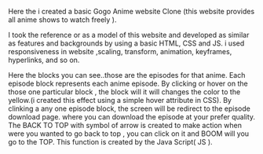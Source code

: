 Here the i created a basic Gogo Anime website Clone (this website provides all anime shows to watch freely ).

I took the reference or as a model of this website and developed as similar as features and backgrounds by using a basic HTML, CSS and JS. i used responsiveness in website ,scaling, transform, animation, keyframes, hyperlinks, and so on. 

Here the blocks you can see..those are the episodes for that anime. Each episode block represents each anime episode. By clicking or hover on the those one particular block , the block will it will changes the color to the yellow.(i created this effect using a simple hover attribute in CSS).
By clinking a any one episode block, the screen will be redirect to the episode download page. where you can download the episode at your prefer quality.
 The BACK TO TOP with symbol of arrow is created to make action when were you wanted to go back to top , you can click on it and BOOM will you go to the TOP. This function is created by the Java Script( JS ).
